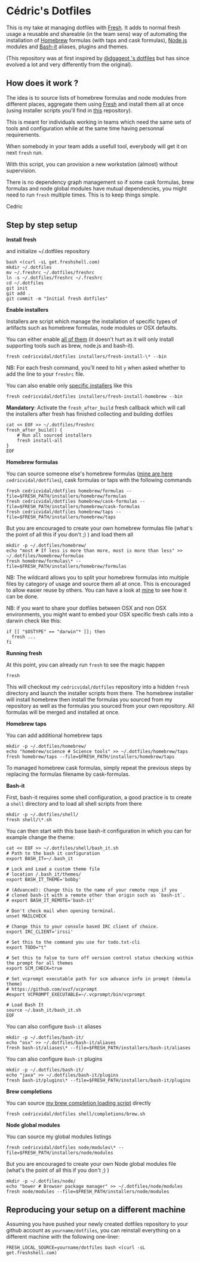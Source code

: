 Cédric's Dotfiles
=================

This is my take at managing dotfiles with [Fresh](http://freshshell.com/). It adds to normal fresh usage a reusable and shareable (in the team sens) way of automating the installation of [Homebrew](http://brew.sh/) formulas (with taps and cask formulas), [Node.js](http://nodejs.org/) modules and [Bash-it](https://github.com/Bash-it/bash-it) aliases, plugins and themes.

(This repository was at first inspired by [@dgageot 's dotfiles](https://github.com/dgageot/dotfiles) but has since evolved a lot and very differently from the original).

How does it work ?
---

The idea is to source lists of homebrew formulas and node modules from different places, aggregate them using [Fresh](http://freshshell.com/) and install them all at once (using installer scripts you'll find in [this](https://github.com/cedricvidal/dotfiles) repository).

This is meant for individuals working in teams which need the same sets of tools and configuration while at the same time having personnal requirements.

When somebody in your team adds a usefull tool, everybody will get it on next `fresh` run.

With this script, you can provision a new workstation (almost) without supervision.

There is no dependency graph management so if some cask formulas, brew formulas and node global modules have mutual dependencies, you might need to run `fresh` multiple times. This is to keep things simple.

Cedric

Step by step setup
---

**Install fresh**

and initialize ~/.dotfiles repository

```
bash <(curl -sL get.freshshell.com)
mkdir ~/.dotfiles
mv ~/.freshrc ~/.dotfiles/freshrc
ln -s ~/.dotfiles/freshrc ~/.freshrc
cd ~/.dotfiles
git init
git add .
git commit -m "Initial fresh dotfiles"
```

**Enable installers**

Installers are script which manage the installation of specific types of artifacts such as homebrew formulas, node modules or OSX defaults.

You can either enable [all of them](installers/) (it doesn't hurt as it will only install supporting tools such as brew, node.js and bash-it).

```
fresh cedricvidal/dotfiles installers/fresh-install-\* --bin
```

NB: For each fresh command, you'll need to hit `y` when asked whether to add the line to your `freshrc` file.

You can also enable only [specific installers](installers/) like this

```
fresh cedricvidal/dotfiles installers/fresh-install-homebrew --bin
```

**Mandatory**: Activate the `fresh_after_build` fresh callback which will call the installers after fresh has finished collecting and building dotfiles

```
cat << EOF >> ~/.dotfiles/freshrc
fresh_after_build() {
	# Run all sourced installers
	fresh install-all
}
EOF
```

**Homebrew formulas**

You can source someone else's homebrew formulas ([mine are here](homebrew/) `cedricvidal/dotfiles`), cask formulas or taps with the following commands

```
fresh cedricvidal/dotfiles homebrew/formulas --file=$FRESH_PATH/installers/homebrew/formulas
fresh cedricvidal/dotfiles homebrew/cask-formulas --file=$FRESH_PATH/installers/homebrew/cask-formulas
fresh cedricvidal/dotfiles homebrew/taps --file=$FRESH_PATH/installers/homebrew/taps
```

But you are encouraged to create your own homebrew formulas file (what's the point of all this if you don't ;) ) and load them all

```
mkdir -p ~/.dotfiles/homebrew/
echo "most # If less is more than more, most is more than less" >> ~/.dotfiles/homebrew/formulas
fresh homebrew/formulas\* --file=$FRESH_PATH/installers/homebrew/formulas
```

NB: The wildcard allows you to split your homebrew formulas into multiple files by category of usage and source them all at once. This is encouraged to allow easier reuse by others. You can have a look at [mine](homebrew/) to see how it can be done.

NB: if you want to share your dotfiles between OSX and non OSX environments, you might want to embed your OSX specific fresh calls into a darwin check like this:

```
if [[ "$OSTYPE" == "darwin"* ]]; then
  fresh ...
fi
```

**Running fresh**

At this point, you can already run `fresh` to see the magic happen

```
fresh
```

This will checkout my `cedricvidal/dotfiles` repository into a hidden `fresh` directory and launch the installer scripts from there. The homebrew installer will install homebrew then install the formulas you sourced from my repository as well as the formulas you sourced from your own repository. All formulas will be merged and installed at once.

**Homebrew taps**

You can add additional homebrew taps

```
mkdir -p ~/.dotfiles/homebrew/
echo "homebrew/science # Science tools" >> ~/.dotfiles/homebrew/taps
fresh homebrew/taps --file=$FRESH_PATH/installers/homebrew/taps
```

To managed homebrew cask formulas, simply repeat the previous steps by replacing the formulas filename by cask-formulas.

**Bash-it**

First, bash-it requires some shell configuration, a good practice is to create a `shell` directory and to load all shell scripts from there

```
mkdir -p ~/.dotfiles/shell/
fresh shell/\*.sh
```

You can then start with this base bash-it configuration in which you can for example change the theme:

```
cat << EOF >> ~/.dotfiles/shell/bash_it.sh
# Path to the bash it configuration
export BASH_IT=~/.bash_it

# Lock and Load a custom theme file
# location /.bash_it/themes/
export BASH_IT_THEME='bobby'

# (Advanced): Change this to the name of your remote repo if you
# cloned bash-it with a remote other than origin such as `bash-it`.
# export BASH_IT_REMOTE='bash-it'

# Don't check mail when opening terminal.
unset MAILCHECK

# Change this to your console based IRC client of choice.
export IRC_CLIENT='irssi'

# Set this to the command you use for todo.txt-cli
export TODO="t"

# Set this to false to turn off version control status checking within the prompt for all themes
export SCM_CHECK=true

# Set vcprompt executable path for scm advance info in prompt (demula theme)
# https://github.com/xvzf/vcprompt
#export VCPROMPT_EXECUTABLE=~/.vcprompt/bin/vcprompt

# Load Bash It
source ~/.bash_it/bash_it.sh
EOF
```

You can also configure `Bash-it` aliases

```
mkdir -p ~/.dotfiles/bash-it/
echo "osx" >> ~/.dotfiles/bash-it/aliases
fresh bash-it/aliases\* --file=$FRESH_PATH/installers/bash-it/aliases
```

You can also configure `Bash-it` plugins

```
mkdir -p ~/.dotfiles/bash-it/
echo "java" >> ~/.dotfiles/bash-it/plugins
fresh bash-it/plugins\* --file=$FRESH_PATH/installers/bash-it/plugins
```

**Brew completions**

You can source [my brew completion loading script](shell/completions/brew.sh) directly

```
fresh cedricvidal/dotfiles shell/completions/brew.sh
```

**Node global modules**

You can source my global modules listings

```
fresh cedricvidal/dotfiles node/modules\* --file=$FRESH_PATH/installers/node/modules
```

But you are encouraged to create your own Node global modules file (what's the point of all this if you don't ;) )

```
mkdir -p ~/.dotfiles/node/
echo "bower # Browser package manager" >> ~/.dotfiles/node/modules
fresh node/modules --file=$FRESH_PATH/installers/node/modules
```

Reproducing your setup on a different machine
---

Assuming you have pushed your newly created dotfiles repository to your github account as `yourname/dotfiles`, you can reinstall everything on a different machine with the following one-liner:

```
FRESH_LOCAL_SOURCE=yourname/dotfiles bash <(curl -sL get.freshshell.com)
```
